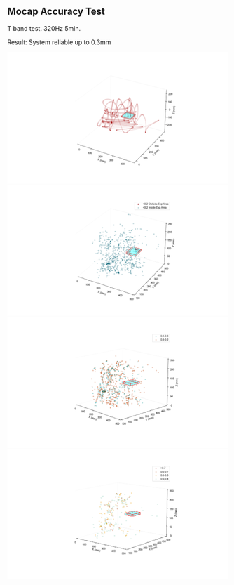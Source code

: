 ## Mocap Accuracy Test

T band test. 320Hz 5min.

Result: System reliable up to 0.3mm

<img src="ACCURACY.png"/>
<img src="TBAND_0_2.png"/>
<img src="TBAND_0_4_0_2.png"/>
<img src="TBAND_0_7_0_4.png"/>
